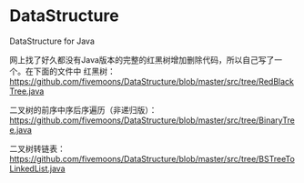 # DataStructure
DataStructure for Java

网上找了好久都没有Java版本的完整的红黑树增加删除代码，所以自己写了一个。在下面的文件中
红黑树：
https://github.com/fivemoons/DataStructure/blob/master/src/tree/RedBlackTree.java

二叉树的前序中序后序遍历（非递归版）：
https://github.com/fivemoons/DataStructure/blob/master/src/tree/BinaryTree.java

二叉树转链表：
https://github.com/fivemoons/DataStructure/blob/master/src/tree/BSTreeToLinkedList.java
